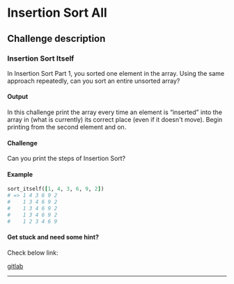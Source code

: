 # Insertion Sort All

## Challenge description

### Insertion Sort Itself

In Insertion Sort Part 1, you sorted one element in the array. Using the same approach repeatedly, can you sort an entire unsorted array?

#### Output

In this challenge print the array every time an element is “inserted” into the array in (what is currently) its correct place (even if it doesn't move). Begin printing from the second element and on.

#### Challenge

Can you print the steps of Insertion Sort?

#### Example

```rb
sort_itself([1, 4, 3, 6, 9, 2])
# => 1 4 3 6 9 2
#    1 3 4 6 9 2
#    1 3 4 6 9 2
#    1 3 4 6 9 2
#    1 2 3 4 6 9
```

#### Get stuck and need some hint?

Check below link:

[gitlab](https://gitlab.com/microverse/guides/coding_challenges/hints/blob/master/challenges/sorting-algorithms/insertion-sort-itself.md)

---
